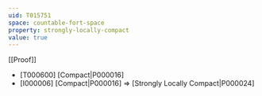 ```yaml
---
uid: T015751
space: countable-fort-space
property: strongly-locally-compact
value: true
---
```

[[Proof]]

* [T000600] [Compact|P000016]
* [I000006] [Compact|P000016] => [Strongly Locally Compact|P000024]

